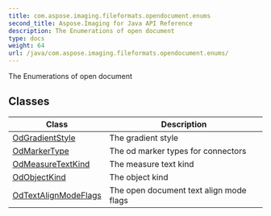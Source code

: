 ```yaml
---
title: com.aspose.imaging.fileformats.opendocument.enums
second_title: Aspose.Imaging for Java API Reference
description: The Enumerations of open document
type: docs
weight: 64
url: /java/com.aspose.imaging.fileformats.opendocument.enums/
---
```


The Enumerations of open document


## Classes

| Class | Description |
| --- | --- |
| [OdGradientStyle](../com.aspose.imaging.fileformats.opendocument.enums/odgradientstyle) | The gradient style |
| [OdMarkerType](../com.aspose.imaging.fileformats.opendocument.enums/odmarkertype) | The od marker types for connectors |
| [OdMeasureTextKind](../com.aspose.imaging.fileformats.opendocument.enums/odmeasuretextkind) | The measure text kind |
| [OdObjectKind](../com.aspose.imaging.fileformats.opendocument.enums/odobjectkind) | The object kind |
| [OdTextAlignModeFlags](../com.aspose.imaging.fileformats.opendocument.enums/odtextalignmodeflags) | The open document text align mode flags |
